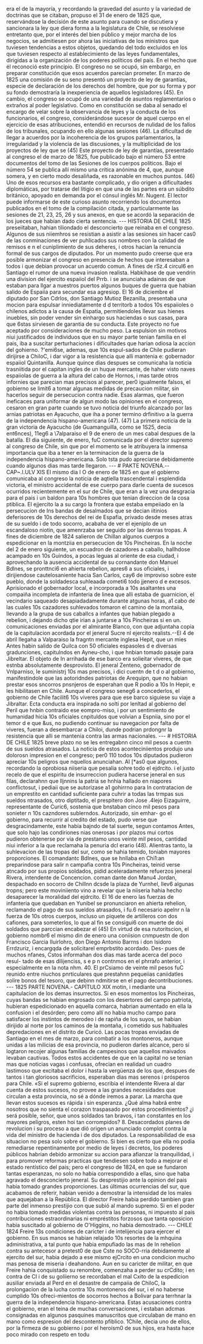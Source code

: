 era el de la mayoría, y recordando la gravedad del asunto y la variedad de doctrinas que se citaban, propuso el 31 de enero de 1825 que, reservándose la decisión de este asunto para cuando se discutiera y sancionara la ley que diera forma a la legislatura de Chile, se resolviese entretanto que, por el interés del bien público y mejor marcha de los negocios, se admitiesen por ahora las iniciativas de los ministros que tuviesen tendencias a estos objetos, quedando del todo excluidos en los que tuviesen respecto al establecimiento de las leyes fundamentales, dirigidas a la organización de los poderes políticos del país. En el hecho que él reconoció este principio. El congreso no se ocupó, sin embargo, en preparar constitución que esos acuerdos parecían prometer. En marzo de 1825 una comisión de su seno presentó un proyecto de ley de garantías, especie de declaración de los derechos del hombre, que por su forma y por su fondo demostraría la inexperiencia de aquellos legisladores (45). En cambio, el congreso se ocupó de una variedad de asuntos reglamentarios o extraños al poder legislativo. Como en constitución se daba al senado el encargo de velar sobre la observancia de leyes y la conducta de los funcionarios, el congreso, considerándose sucesor de aquel cuerpo en el ejercicio de esas atribuciones, entendió en recursos de nulidad de los fallos de los tribunales, ocupando en ello algunas sesiones (46). La dificultad de llegar a acuerdos por la incoherencia de los grupos parlamentarios, la irregularidad y la violencia de las discusiones, y la multiplicidad de los proyectos de ley que se (45) Este proyecto de ley de garantías, presentado al congreso el de marzo de 1825, fue publicado bajo el número 53 entre documentos del tomo de las Sesiones de los cuerpos políticos. Bajo el número 54 se publica allí mismo una crítica anónima de 4, que, aunque somera, y en cierto modo desaliñada, es razonable en muchos puntos. (46) Uno de esos recursos era bastante complicado, y dio origen a dificultades diplomáticas, por tratarse del litigio en que una de las partes era un súbdito británico, apoyado en demanda por el cónsul inglés Mr. Nugent. El lector puede informarse de este curioso asunto recorriendo los documentos publicados en el tomo de la compilación citada, y particularmente las sesiones de 21, 23, 25, 26 y sus anexos, en que se acordó la separación de los jueces que habían dado cierta sentencia. --- HISTORIA DE CHILE 1825 preseiitaban, hahian tiliondado el desconcierto que reinaba en el congreso. Algunos de sus niiemhros se resistian a asistir a las sesiones sin hacer cas0 de las conminaciones de ver puhlicados sus nombres con la calidad de remisos e n el cuniplimiento de sus deheres, i otros hacian la renuncia formal de sus cargos de diputados. Por un momento pudo creerse que era posible armonizar el congreso en presencia de hechos que interesaban a todos i que debian provocar un acuerdo comun. A fines de rSz.4 circul6 en Santiago el rumor de una nueva invasion realista. Habkihase de que vendrin una division del ejercito espaiiol del Prrb. i se anunciaha adainas de que estaban para llgar a nuestros puertos algunos buques de guerra que habian salido de Espaiia para secundar esa agresiop. El 16 de diciembre el diputado por San Cdrlos, don Santiago Mutioz Bezanilla, presentaba una mocion para espulsar inniediatamente d d territorb a todos 10s espaiioles o chilenos adictos a la causa de Espatia, permitiendoles llevar sus hienes inuebles, sin poder vender sin einhargo sus haciendas o sus casas, para que 6stas sirviesen de garantia de su conducta. Este proyecto no fue aceptado por consideraciones de mucho peso. La espulsion sin motivos niui justificados de individuos que en su mayor parte tenian familia en el pais, iba a suscitar perturhaciones i dificultades que harian odiosa la accion del gohierno. ?'emi6se, ademas, que 10s espul-sados de Chile pudieran dirijirse a ChiloC, i dar vigor a la resistencia que alli mantenia e: gobernador espaiiol Quintanilla. Aunque quince dias despues se comunicaha la noticia trasniitida por el capitan ingles de un huque mercante, de haher visto naves espaiiolas de guerra a la altura del cabo de Hornos, i mas tarde otros infornies que parecian mas precisos al parecer, per0 igualmente falsos, el gobierno se limit6 a tomar algunas medidas de precaucion militar, sin hacerlos seguir de persecucion contra nadie. Esas alarmas, que fueron ineficaces para uniformar de algun modo las opiniones en el congreso, cesaron en gran parte cuando se tuvo noticia del triunfo alcanzado por las arnias patriotas en Ayacucho, que iha a poner termino drfinitivo a la guerra de la independencia hispano-americana (47). (47) La primera noticia de la gran victoria de Ayacucho (de Guamanguilla, como se 1S25, decia ent6nces), 11eg6 a \7alparaiso el 9 de enero de un mes cabal despues de la batalla. El dia siguiente, de enero, fuC comunicada por el director supremo al congreso de Chile, sin que por el momento se le atribuyera la inmensa importancia que iba a tener en la terminacion de la guerra de la independencia hispano-americana. Solo tsta pudo apreciarse debidamente cuando algunos dias mas tarde llegaron. --- # PAKTE NOVENA.--CAP~.I.ULV XIS El mismo dia I O de enero de 1825 en que el gobierno comunicaba al congreso la noticia de aqtiella trascendental i esplendida victoria, el ministro accidental de ese cuerpo para darle cuenta de sucesos ocurridos recientemente en el sur de Chile, que eran a la vez una desgracia para el pais i un baldon para 10s hombres que tenian direccion de la cosa ptiblica. El ejjercito la a su cargo la frontera que estaba empeiiado en la persecucion de Ins bandas de desalmados que se decian iitinios deferisores de 10s derechos del rei de Espafia, privado desde meses atras de su sueldo i de todo socorro, acabaha de ver el ejeniplo de un escandaloso niotin, que amenrzaba ser seguido por las denras tropas. A fines de diciembre de 1824 salieron de Chillan algunos cuerpos a espedicionar en la montziia en persecucion de 10s Pincheiras. En la noche del 2 de enero siguiente, un escuadron de cazadores a caballo, hallhdose acampado en 10s Guindos, a pocas leguas al oriente de esa ciudad, i aprovechando la ausencia accidental de su cornandante don Manuel Bdlnes, se pronttnci6 en ahierta rebelion, apres6 a sus oficiales, i dirijiendose cautelosaniente hacia San Carlos, cay6 de improviso sobre este pueblo, donde la soldadesca suhleaada cometi6 todo jjenero d e excesos. Aprisionado el gobernador local, e incorporada a 10s asaltantes una compaiña incompleta de infanteria de linea que alli estaba de guarnicion, el vecindario saqueado desapiadadamente durante atgunas horas, a1 cabo de las cuales 10s cazadores suhlevados tomaron el camino de la montaiia, llevando a la grupa de sus caballcs a infantes que habian plegado a rebelion, i dejando dicho qtie irian a juntarse a 10s Pincheiras si en un. comunicaciones enviadas por el almirante Blanco, con que adjuntaha copia de la capitulacion acordada por el jeneral Sucre nl ejercito realists.--El 4 de abril llegaha a Valparaiso la fragntn mercante inglesa Hepit, que un mies Antes habin salido de Quilca con 50 oficiales espasoles d e diversas gradunciones, capitulndos en Ayneu-cho, i que hnbian tomado pasaje para Jibreltar. El objeto de In arrihada de ese barco era solieitar vlveres, de que estnba absolutamente desprovisto. El jeneral Zenteno, gobernador de Vnlparniso, le suministrj 10s mas precisos, i dici cuentn de t d o al gobierno, manifestindole que las aotoridndes patriotas de Arequipn, que no habian prestar esos sncorros pnsnjeros de esperahan que R podio a 10s In Hepir, e les hibilitasen en Chile. Aunque el congreso seneg6 a concederlos, el gobierno de Chile facilit6 10s viveres para que ese barco siguiese su viaje a Jibraltar. Ecta conducta era inspirada no solti por lenltad al gobierno del Peril que hnbin contraido ese eompro-miso, i por un sentimiento de humanidad hicia 10s oficiales cnpituldos que volvian a Espniia, sino por el temor d e que &#x26;us, no pudiendo continuar su navegacion por falta de viveres, fueran a desembarcar a Chiloi, dunde podrian prdongnr la resistencia que alli se mantenia contra las armas nacionales. --- # HISTORIA DE CHILE 1825 breve plazo no se les entregabnn cinco mil pesos a cuentn de sus sueldos atrasados. La noticia de estos aconteciniientos produjo una dolorosn impresion en el congreso; per0 110 todos 10s diputados pudieron apreciar 10s peligros que nquellos anunciahan. AI [*as0 que algunos, recordando la oprobiosa niiseria que pesalia sohre todo el ejdrcito. i el justo recelo de que el espiritu de insurreccion pudiera hacerse jeneral en sus filas, declarahnn que lljnnins la patria se hnhia hallado en niapores conflictosut, i pediaii que se autorizase a1 gohirrno para In contratacion de un emprestito en cantidad suficiente para cuhrir a todas las trmpas sus sueldos ntrasados, otro diptitado, el prespitero don Jose .4lejo Eizaguirre, representante de Curic6, sostenia que bnstaban cinco mil pesos para sonieter n 10s cazndores sublerndos. Autorizado, sin emhar- go el gobierno, para recurrir al credito del estado, pudo verse que desgracindamente, este habia bajndo de tal suerte, segun contamos Antes, que solo hajo las condiriones nias onerosas i por plazos mui cortos pudieron obtenerse por via de prestamo unos veinte mil pesos, cantidad niui inferior a la que reclamaha la penuria dcl erario (48). Alientras tanto, la suhlevacion de las tropas del sur, como se hahia temido, toniabn mayores proporciones. El comandantc Bdlnes, que se hnllaba en Chi1:an preparindose para salir n campafia contra 10s Pincheiras, teinid verse atncado por sus propios soldados, pidid aceleradamente refuerzos jeneral Rivera, intendente de Concencion. coman dante don Manu4 Jordan, despachado en socorro de Chillnn dcsde la plaza de Yurnhel, llev6 algunas tropns; pero este moviniiento vino a revelar que la niiseria hahia hecho desaparecer la moralidad del ejdrcito. El 16 de enero las fuerzas de infanteria que quedaban en Yunibel se pronunciaron en ahierta rehelion, reclamando el pago de sus sueldos atrasados, i fu.6 necesario apelnr n la fuerza de 10s otros cuerpos, incluso un piquete de artilleros con dos cafiones, para someterlos, lo que al fin se consigui6 con muerte de doi soldados que parccian encabezar el (45) En virtud de esa nutoritscion, el gobierno nombr6 el mismo din de enero una coniision cnmpuestn de don Francisco Garcia IIuirlohro, don Diego Antonio Barrns i don Isidoro Errdzuriz, i encargqda de solicitarel emprbstito acordado. Des- pues de muchos nfanes, Cstos informahan dos dias mas tarde acerca del poco resul- tado de esas dilijenciss, s e p n contnmos en el phrrafo anterior, i especialmente en la nota nhm. 40. El prCsiamo de veinte mil pesos fuC reunido entre niuchos pnrticulares que prestahnn pequeiias caniidatles solire bonos del tesoro, que debinn ndmitirse en el pago decontribuciones. --- 1825 PARTE NOVENA.- CAPÍTULO XIX motin, i mediante una capitulacion de los demas insurrectos. Si en esos momentos los Pincheiras, cuyas bandas se habian engrosado con los desertores del campo patriota, hubieran espedicionado en aquella comarca, habrian aumentado en ella la confusion i el desórden; pero como allí no habia mucho campo para satisfacer los instintos de merodeo i de rapiña de los suyos, se habian dirijido al norte por los caminos de la montaña, i cometido sus habituales depredaciones en el distrito de Curicó. Las pocas tropas enviadas de Santiago en el mes de marzo, para combatir a los montoneros, aunque unidas a las milicias de esa provincia, no pudieron darles alcance, pero sí logtaron recojer algunas familias de campesinos que aquellos maivados levaban cautivas. Todos estos accidentes de que en la capital no se tenian mas que noticias vagas i confusas, ofrecian en realidad un cuadro lastimoso que excitaba el dolor i hasta la vergüenza de los que, despues de tantos i tan gloriosos sacrificios, esperaban dias mas serenos i prósperos para Chile. «Si el supremo gobierno, escribia el intendente Rivera al dar cuenta de estos sucesos, no provee a las grandes necesidades que circulan a esta provincia, no sé a dónde iremos a parar. La marcha que llevan estos sucesos es rápida i sin esperanza. ¿Qué alma habrá entre nosotros que no sienta el corazon traspasado por estos procedimientos? ¿i será posible, señor, que unos soldados tan bravos, i tan constantes en los mayores peligros, esten hoi tan corrompidos? 8. Desacordados planes de revolucion i su proceso a que dió origen un anunciado complot contra la vida del ministro de hacienda i de dos diputados. La responsabilidad de esa situacion no pesa solo sobre el gobierno. Si bien es cierto que ella no podia remediarse repentinamente por medio de leyes i decretos, los poderes públicos habrian debido armonizar su accion para afianzar la tranquilidad, i para promover reformas practicas que tendiesen sobre todo a mejorar el estado rentístico del pais; pero el congreso de 1824, en que se fundaron tantas esperanzas, no solo no habia correspondido a ellas, sino que haba agravado el desconcierto jeneral. Su desprestijio ante la opinion del pais habia tomado grandes proporciones. Las últimas ocurrencias del sur, que acabamos de referir, habian venido a demostrar la intensidad de los males que aquejaban a la República. El director Freire habia perdido tambien gran parte del inmenso prestijio con que subió al mando supremo. Si en el poder no habia tomado medidas violentas contra las personas, ni impuesto al pais contribuciones estraordinarias ni empréstitos forzosos que tanta oposicion habia suscitado al gobierno de O'Higgins, no habia demostrado. --- CHILE 1824 Freire 13s condiciones de caricter i de intelijencia para ejercer el gobierno. En sus manos se habian relajado 10s resortes de la mhquina administrativa, a tal punto que habia empufiado las mas de In rehelion contra su antecesor a pretest0 de que Cste no SOCO-rria debidamente al ejercito del sur, habia dejado a ese mismo ejCrcito en una condicion mucho mas penosa de miseria i deahandono. Aun en su caricter de militar, en que Freire hahia conquistado su renombre, comenzaha a perder su crCdito; i en contra de CI i de su goliierno se recordaban el mal Cxito de la espedicion ausiliar enviada al Perd en el desastre de campaiia de ChiloC, la prolongacion de la lucha contra 10s montoneros del sur, i el no haberse cumplido 10s ofreci-mientos de socorros hechos a Bolivar para terrhnar la guerra de la independencia hispano-americana. Estas acusaciones contra el gobierno, eran el teina de muchas conversaciones, i estaban adcmas consignadas en algunos pasquines manuscritos que circulaban de mano en mano como espresion del descontento pfiblico. 1Chile, decia uno de ellos, por la firmeza de su gobierno i por el heroism0 de sus hijos, era hasta hace poco mirado con respeto en todu